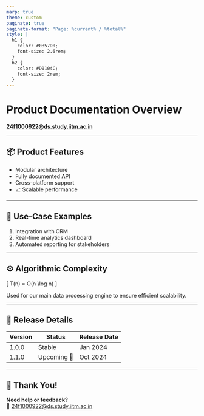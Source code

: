 ```yaml
---
marp: true
theme: custom
paginate: true
paginate-format: "Page: %current% / %total%"
style: |
  h1 {
    color: #0B57D0;
    font-size: 2.6rem;
  }
  h2 {
    color: #D0104C;
    font-size: 2rem;
  }
---
```


<!-- _backgroundImage: url('./images/bg.png') -->

# Product Documentation Overview  
**24f1000922@ds.study.iitm.ac.in**

---

## 📦 Product Features <!-- _class: lead -->

- Modular architecture  
- Fully documented API  
- Cross-platform support  
- 📈 Scalable performance

---

## 🧠 Use-Case Examples

1. Integration with CRM  
2. Real-time analytics dashboard  
3. Automated reporting for stakeholders

---

## ⚙️ Algorithmic Complexity

\[
T(n) = O(n \log n)
\]

Used for our main data processing engine to ensure efficient scalability.

---

## 📄 Release Details

| Version | Status      | Release Date |
|--------|-------------|--------------|
| 1.0.0  | Stable      | Jan 2024     |
| 1.1.0  | Upcoming 🚧 | Oct 2024     |

---

## 🙏 Thank You!

**Need help or feedback?**  
📧 24f1000922@ds.study.iitm.ac.in